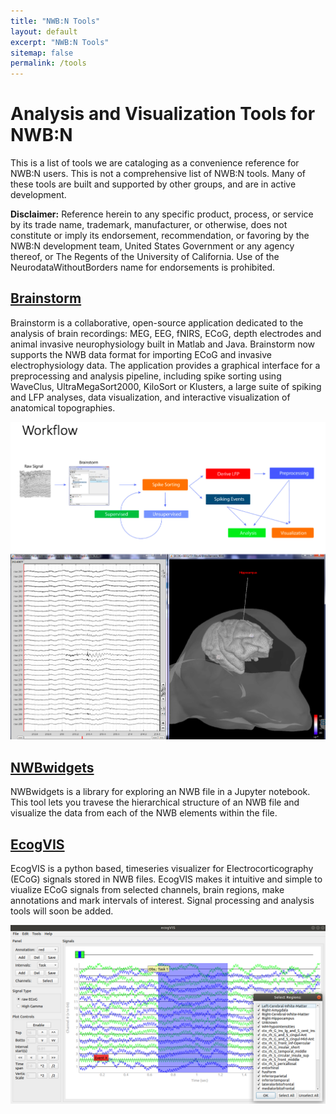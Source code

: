 ```yaml
---
title: "NWB:N Tools"
layout: default
excerpt: "NWB:N Tools"
sitemap: false
permalink: /tools
---
```



# Analysis and Visualization Tools for NWB:N

This is a list of tools we are cataloging as a convenience reference for NWB:N users. This
is not a comprehensive list of NWB:N tools. Many of these tools are built and supported by
other groups, and are in active development.

**Disclaimer:** Reference herein to any specific product, process, or service by its trade name, trademark, manufacturer, or otherwise, does not constitute or imply its endorsement, recommendation, or favoring by the NWB:N development team, United States Government or any agency thereof, or The Regents of the University of California. Use of the NeurodataWithoutBorders name for endorsements is prohibited.

## [Brainstorm](https://neuroimage.usc.edu/brainstorm/Introduction)
Brainstorm is a collaborative, open-source application dedicated to the analysis of brain recordings:
MEG, EEG, fNIRS, ECoG, depth electrodes and animal invasive neurophysiology built in Matlab and Java. Brainstorm now supports the NWB data format for importing ECoG and invasive electrophysiology data. The application provides a graphical interface for a preprocessing and analysis pipeline, including spike sorting using WaveClus, UltraMegaSort2000, KiloSort or Klusters, a large suite of spiking and LFP analyses, data visualization, and interactive visualization of anatomical topographies.

<img alt="Brainstorm" src="../images/brainstorm.jpg" width="550" class="center-block">


## [NWBwidgets](https://github.com/NeurodataWithoutBorders/nwb-jupyter-widgets)
NWBwidgets is a library for exploring an NWB file in a Jupyter notebook. This tool lets you travese the hierarchical structure of an NWB file and visualize the data from each of the NWB elements within the file.

## [EcogVIS](https://github.com/luiztauffer/ecogVIS)
EcogVIS is a python based, timeseries visualizer for Electrocorticography (ECoG) signals stored in NWB files. EcogVIS makes it intuitive and simple to viualize ECoG signals from selected channels, brain regions, make annotations and mark intervals of interest. Signal processing and analysis tools will soon be added. <br>

<img alt="EcogVis" src="../images/EcogVIS_screenshot.png" width="550" class="center-block">

